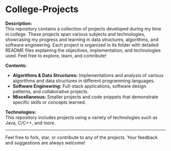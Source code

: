 # College-Projects

**Description:**  
This repository contains a collection of projects developed during my time in college. These projects span various subjects and technologies, showcasing my progress and learning in data structures, algorithms, and software engineering. Each project is organized in its folder with detailed README files explaining the objectives, implementation, and technologies used. Feel free to explore, learn, and contribute!

**Contents:**
- **Algorithms & Data Structures:** Implementations and analysis of various algorithms and data structures in different programming languages.
- **Software Engineering:** Full-stack applications, software design patterns, and collaborative projects.
- **Miscellaneous:** Smaller projects and code snippets that demonstrate specific skills or concepts learned.

**Technologies:**  
This repository includes projects using a variety of technologies such as Java, C/C++, and more.

---

Feel free to fork, star, or contribute to any of the projects. Your feedback and suggestions are always welcome!
